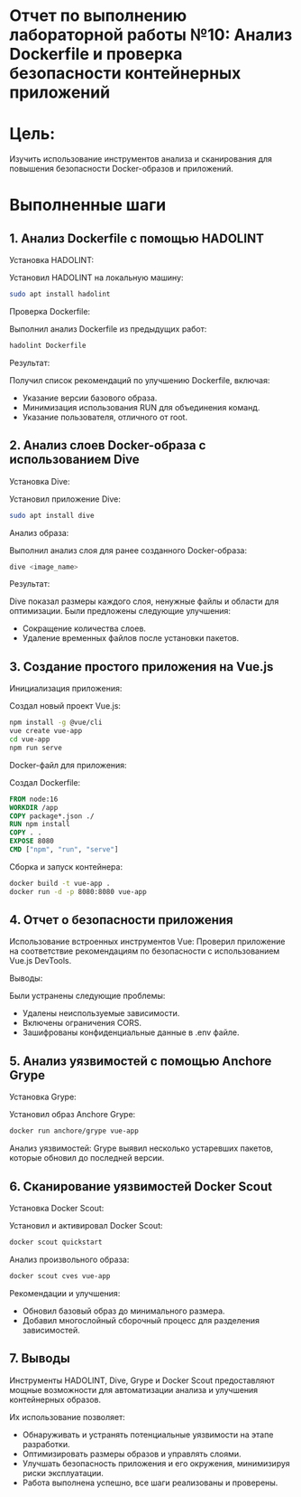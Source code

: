 # Отчет по выполнению лабораторной работы №10: Анализ Dockerfile и проверка безопасности контейнерных приложений
# Цель:
  Изучить использование инструментов анализа и сканирования для повышения безопасности Docker-образов и приложений.
# Выполненные шаги
## 1. Анализ Dockerfile с помощью HADOLINT
  Установка HADOLINT:
  
  Установил HADOLINT на локальную машину:
  ```bash
  sudo apt install hadolint
  ```
  Проверка Dockerfile:
  
  Выполнил анализ Dockerfile из предыдущих работ:
  ```bash
  hadolint Dockerfile
  ```
Результат:

Получил список рекомендаций по улучшению Dockerfile, включая:
  - Указание версии базового образа.
  - Минимизация использования RUN для объединения команд.
  - Указание пользователя, отличного от root.
## 2. Анализ слоев Docker-образа с использованием Dive
  Установка Dive:
  
  Установил приложение Dive:
  ```bash
  sudo apt install dive
  ```
  Анализ образа:
  
  Выполнил анализ слоя для ранее созданного Docker-образа:
  ```bash
  dive <image_name>
  ```
  Результат:
  
  Dive показал размеры каждого слоя, ненужные файлы и области для оптимизации. Были предложены следующие улучшения:
  - Сокращение количества слоев.
  - Удаление временных файлов после установки пакетов.
## 3. Создание простого приложения на Vue.js
  Инициализация приложения:
  
  Создал новый проект Vue.js:
  ```bash
  npm install -g @vue/cli
  vue create vue-app
  cd vue-app
  npm run serve
  ```
  Docker-файл для приложения:
  
  Создал Dockerfile:
  ```dockerfile
  FROM node:16
  WORKDIR /app
  COPY package*.json ./
  RUN npm install
  COPY . .
  EXPOSE 8080
  CMD ["npm", "run", "serve"]
  ```
  Сборка и запуск контейнера:
  ```bash
  docker build -t vue-app .
  docker run -d -p 8080:8080 vue-app
  ```
## 4. Отчет о безопасности приложения
  Использование встроенных инструментов Vue:
  Проверил приложение на соответствие рекомендациям по безопасности с использованием Vue.js DevTools.
  
  Выводы:
  
  Были устранены следующие проблемы:

  - Удалены неиспользуемые зависимости.
  - Включены ограничения CORS.
  - Зашифрованы конфиденциальные данные в .env файле.
## 5. Анализ уязвимостей с помощью Anchore Grype
  Установка Grype:
  
  Установил образ Anchore Grype:
  ```bash
  docker run anchore/grype vue-app
  ```
  Анализ уязвимостей:
  Grype выявил несколько устаревших пакетов, которые обновил до последней версии.
## 6. Сканирование уязвимостей Docker Scout

Установка Docker Scout:

Установил и активировал Docker Scout:
  ```bash
  docker scout quickstart
  ```
  Анализ произвольного образа:
  ```bash
  docker scout cves vue-app
  ```
  Рекомендации и улучшения:
  - Обновил базовый образ до минимального размера.
  - Добавил многослойный сборочный процесс для разделения зависимостей.
## 7. Выводы
  Инструменты HADOLINT, Dive, Grype и Docker Scout предоставляют мощные возможности для автоматизации анализа и улучшения контейнерных образов. 

  Их использование позволяет:

  - Обнаруживать и устранять потенциальные уязвимости на этапе разработки.
  - Оптимизировать размеры образов и управлять слоями.
  - Улучшать безопасность приложения и его окружения, минимизируя риски эксплуатации.
  - Работа выполнена успешно, все шаги реализованы и проверены.
